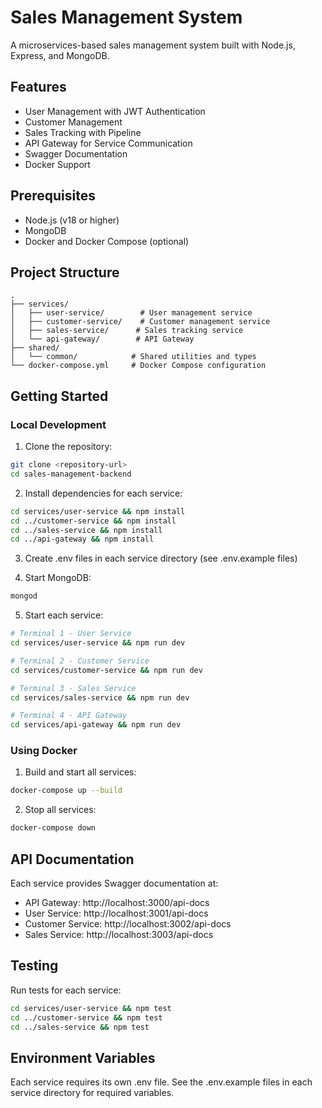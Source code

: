 # Sales Management System

A microservices-based sales management system built with Node.js, Express, and MongoDB.

## Features

- User Management with JWT Authentication
- Customer Management
- Sales Tracking with Pipeline
- API Gateway for Service Communication
- Swagger Documentation
- Docker Support

## Prerequisites

- Node.js (v18 or higher)
- MongoDB
- Docker and Docker Compose (optional)

## Project Structure

```
.
├── services/
│   ├── user-service/        # User management service
│   ├── customer-service/    # Customer management service
│   ├── sales-service/      # Sales tracking service
│   └── api-gateway/        # API Gateway
├── shared/
│   └── common/            # Shared utilities and types
└── docker-compose.yml     # Docker Compose configuration
```

## Getting Started

### Local Development

1. Clone the repository:
```bash
git clone <repository-url>
cd sales-management-backend
```

2. Install dependencies for each service:
```bash
cd services/user-service && npm install
cd ../customer-service && npm install
cd ../sales-service && npm install
cd ../api-gateway && npm install
```

3. Create .env files in each service directory (see .env.example files)

4. Start MongoDB:
```bash
mongod
```

5. Start each service:
```bash
# Terminal 1 - User Service
cd services/user-service && npm run dev

# Terminal 2 - Customer Service
cd services/customer-service && npm run dev

# Terminal 3 - Sales Service
cd services/sales-service && npm run dev

# Terminal 4 - API Gateway
cd services/api-gateway && npm run dev
```

### Using Docker

1. Build and start all services:
```bash
docker-compose up --build
```

2. Stop all services:
```bash
docker-compose down
```

## API Documentation

Each service provides Swagger documentation at:
- API Gateway: http://localhost:3000/api-docs
- User Service: http://localhost:3001/api-docs
- Customer Service: http://localhost:3002/api-docs
- Sales Service: http://localhost:3003/api-docs

## Testing

Run tests for each service:
```bash
cd services/user-service && npm test
cd ../customer-service && npm test
cd ../sales-service && npm test
```

## Environment Variables

Each service requires its own .env file. See the .env.example files in each service directory for required variables.
